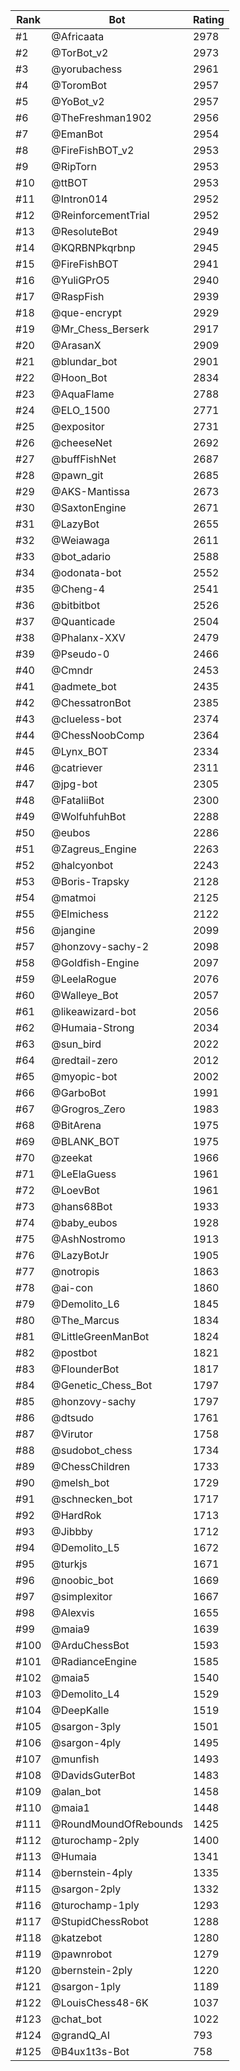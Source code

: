 Rank|Bot|Rating
---|---|---
#1|@Africaata|2978
#2|@TorBot_v2|2973
#3|@yorubachess|2961
#4|@ToromBot|2957
#5|@YoBot_v2|2957
#6|@TheFreshman1902|2956
#7|@EmanBot|2954
#8|@FireFishBOT_v2|2953
#9|@RipTorn|2953
#10|@ttBOT|2953
#11|@Intron014|2952
#12|@ReinforcementTrial|2952
#13|@ResoluteBot|2949
#14|@KQRBNPkqrbnp|2945
#15|@FireFishBOT|2941
#16|@YuliGPrO5|2940
#17|@RaspFish|2939
#18|@que-encrypt|2929
#19|@Mr_Chess_Berserk|2917
#20|@ArasanX|2909
#21|@blundar_bot|2901
#22|@Hoon_Bot|2834
#23|@AquaFlame|2788
#24|@ELO_1500|2771
#25|@expositor|2731
#26|@cheeseNet|2692
#27|@buffFishNet|2687
#28|@pawn_git|2685
#29|@AKS-Mantissa|2673
#30|@SaxtonEngine|2671
#31|@LazyBot|2655
#32|@Weiawaga|2611
#33|@bot_adario|2588
#34|@odonata-bot|2552
#35|@Cheng-4|2541
#36|@bitbitbot|2526
#37|@Quanticade|2504
#38|@Phalanx-XXV|2479
#39|@Pseudo-0|2466
#40|@Cmndr|2453
#41|@admete_bot|2435
#42|@ChessatronBot|2385
#43|@clueless-bot|2374
#44|@ChessNoobComp|2364
#45|@Lynx_BOT|2334
#46|@catriever|2311
#47|@jpg-bot|2305
#48|@FataliiBot|2300
#49|@WolfuhfuhBot|2288
#50|@eubos|2286
#51|@Zagreus_Engine|2263
#52|@halcyonbot|2243
#53|@Boris-Trapsky|2128
#54|@matmoi|2125
#55|@Elmichess|2122
#56|@jangine|2099
#57|@honzovy-sachy-2|2098
#58|@Goldfish-Engine|2097
#59|@LeelaRogue|2076
#60|@Walleye_Bot|2057
#61|@likeawizard-bot|2056
#62|@Humaia-Strong|2034
#63|@sun_bird|2022
#64|@redtail-zero|2012
#65|@myopic-bot|2002
#66|@GarboBot|1991
#67|@Grogros_Zero|1983
#68|@BitArena|1975
#69|@BLANK_BOT|1975
#70|@zeekat|1966
#71|@LeElaGuess|1961
#72|@LoevBot|1961
#73|@hans68Bot|1933
#74|@baby_eubos|1928
#75|@AshNostromo|1913
#76|@LazyBotJr|1905
#77|@notropis|1863
#78|@ai-con|1860
#79|@Demolito_L6|1845
#80|@The_Marcus|1834
#81|@LittleGreenManBot|1824
#82|@postbot|1821
#83|@FlounderBot|1817
#84|@Genetic_Chess_Bot|1797
#85|@honzovy-sachy|1797
#86|@dtsudo|1761
#87|@Virutor|1758
#88|@sudobot_chess|1734
#89|@ChessChildren|1733
#90|@melsh_bot|1729
#91|@schnecken_bot|1717
#92|@HardRok|1713
#93|@Jibbby|1712
#94|@Demolito_L5|1672
#95|@turkjs|1671
#96|@noobic_bot|1669
#97|@simplexitor|1667
#98|@Alexvis|1655
#99|@maia9|1639
#100|@ArduChessBot|1593
#101|@RadianceEngine|1585
#102|@maia5|1540
#103|@Demolito_L4|1529
#104|@DeepKalle|1519
#105|@sargon-3ply|1501
#106|@sargon-4ply|1495
#107|@munfish|1493
#108|@DavidsGuterBot|1483
#109|@alan_bot|1458
#110|@maia1|1448
#111|@RoundMoundOfRebounds|1425
#112|@turochamp-2ply|1400
#113|@Humaia|1341
#114|@bernstein-4ply|1335
#115|@sargon-2ply|1332
#116|@turochamp-1ply|1293
#117|@StupidChessRobot|1288
#118|@katzebot|1280
#119|@pawnrobot|1279
#120|@bernstein-2ply|1220
#121|@sargon-1ply|1189
#122|@LouisChess48-6K|1037
#123|@chat_bot|1022
#124|@grandQ_AI|793
#125|@B4ux1t3s-Bot|758
